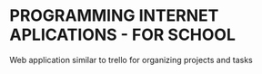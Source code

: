 # PROGRAMMING INTERNET APLICATIONS - FOR SCHOOL
Web application similar to trello for organizing projects and tasks 
